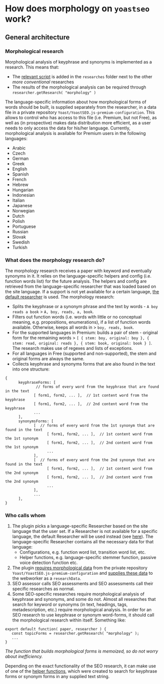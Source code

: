 # How does morphology on `yoastseo` work?
## General architecture
### Morphological research
Morphological analysis of keyphrase and synonyms is implemented as a research. This means that:

* The [relevant script](https://github.com/Yoast/wordpress-seo/blob/trunk/packages/yoastseo/src/languageProcessing/researches/getWordForms.js) is added in the `researches` folder next to the other _more conventional_ researches
* The results of the morphological analysis can be required through `researcher.getResearch( "morphology" )`

The language-specific information about how morphological forms of words should be built, is supplied separately from the researcher, in a data file in a private repository `Yoast/YoastSEO.js-premium-configuration`. This allows to control who has access to this file (i.e. Premium, but not Free), as well as (in prospective) makes data distribution more efficient, as a user needs to only access the data for his/her language. Currently, morphological analysis is available for Premium users in the following languages:
* Arabic
* Czech
* German
* Greek
* English
* Spanish
* French
* Hebrew
* Hungarian
* Indonesian
* Italian
* Japanese
* Norwegian
* Dutch
* Polish
* Portuguese
* Russian
* Slovak
* Swedish
* Turkish

### What does the morphology research do?
The morphology research receives a paper with keyword and eventually synonyms in it. It relies on the language-specific helpers and config (i.e. function words list) for the future analysis. The helpers and config are retrieved from the language-specific researcher that was loaded based on the site language. If a support is not yet available for a certain language, [the default researcher](https://github.com/Yoast/wordpress-seo/blob/trunk/packages/yoastseo/src/languageProcessing/languages/_default/Researcher.js) is used.
The morphology research:

* Splits the keyphrase or a synonym phrase and the text by words - `A boy reads a book` > `A, boy, reads, a, book`.
* Filters out function words (i.e. words with little or no conceptual meaning, e.g. propositions, enumerations), if a list of function words available. Otherwise, keeps all words in > `boy, reads, book`.
* For the supported languages in Premium: builds a pair of stem - original form for the remaining words > `[ { stem: boy, original: boy }, { stem: read, original: reads }, { stem: book, original: book } ]`. The research makes use of regexes and lists of exceptions.
* For all languages in Free (supported and non-supported), the stem and original forms are always the same.
* Collects keyphrase and synonyms forms that are also found in the text into one structure:
````
{
      keyphraseForms: [
              // forms of every word from the keyphrase that are found in the text
             [ form1, form2, ... ],  // 1st content word from the keyphrase
             [ form1, form2, ... ],  // 2nd content word from the keyphrase
             ...
      ],
      synonymsForms: [
             [  // forms of every word from the 1st synonym that are found in the text
                   [ form1, form2, ... ],  // 1st content word from the 1st synonym
                   [ form1, form2, ... ],  // 2nd content word from the 1st synonym
                   ...
             ],
             [  // forms of every word from the 2nd synonym that are found in the text
                   [ form1, form2, ... ],  // 1st content word from the 2nd synonym
                   [ form1, form2, ... ],  // 2nd content word from the 2nd synonym
                   ...
             ],
             ...
      ],
}
````
### Who calls whom
1. The plugin picks a language-specific Researcher based on the site language that the user set. If a Researcher is not available for a specific language, the default Researcher will be used instead (see [here](https://github.com/Yoast/wordpress-seo/blob/81b13cd9eba09d82e0f0b6262b716aa288e5cc29/src/helpers/language-helper.php#L46)). The language-specific Researcher contains all the necessary data for that language:
   * Configurations, e.g. function word list, transition word list, etc.
   * Helper functions, e.g. language-specific stemmer function, passive voice detection function etc.
2. The plugin [requires morphological data](https://github.com/Yoast/my-yoast/issues/1918) from the private repository `Yoast/YoastSEO.js-premium-configuration` and [supplies these data](https://github.com/Yoast/YoastSEO.js/issues/1809) to the webworker as a `researchData`.
3. SEO assessor calls SEO assessments and SEO assessments call their specific researches as normal.
4. Some SEO-specific researches require morphological analysis of keyphrase and synonyms, and some do not. Almost all researches that search for keyword or synonyms (in text, headings, tags, metadescription, etc.) require morphological analysis.
In order for an SEO research to use keyphrase or synonym word-forms, it should call the morphological research within itself. Something like:

````
export default function( paper, researcher ) {
   const topicForms = researcher.getResearch( "morphology" );
   ...
}
````
_The function that builds morphological forms is memoized, so do not worry about inefficiency._

Depending on the exact functionality of the SEO research, it can make use of one of the [helper functions](https://github.com/Yoast/wordpress-seo/blob/trunk/packages/yoastseo/src/languageProcessing/helpers/match/findKeywordFormsInString.js), which were created to search for keyphrase forms or synonym forms in any supplied text string.


